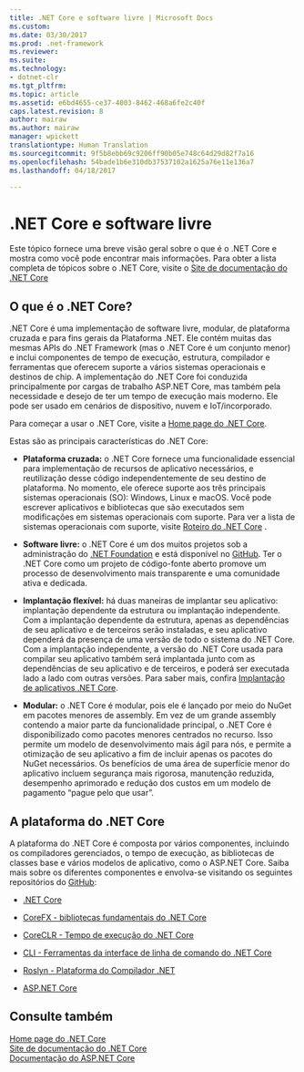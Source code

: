 ```yaml
---
title: .NET Core e software livre | Microsoft Docs
ms.custom: 
ms.date: 03/30/2017
ms.prod: .net-framework
ms.reviewer: 
ms.suite: 
ms.technology:
- dotnet-clr
ms.tgt_pltfrm: 
ms.topic: article
ms.assetid: e6bd4655-ce37-4003-8462-468a6fe2c40f
caps.latest.revision: 8
author: mairaw
ms.author: mairaw
manager: wpickett
translationtype: Human Translation
ms.sourcegitcommit: 9f5b8ebb69c9206ff90b05e748c64d29d82f7a16
ms.openlocfilehash: 54bade1b6e310db37537102a1625a76e11e136a7
ms.lasthandoff: 04/18/2017

---
```

# <a name="net-core-and-open-source"></a>.NET Core e software livre
Este tópico fornece uma breve visão geral sobre o que é o .NET Core e mostra como você pode encontrar mais informações. Para obter a lista completa de tópicos sobre o .NET Core, visite o [Site de documentação do .NET Core](https://docs.microsoft.com/en-us/dotnet/articles/core/index)  
  
<a name="BKMK_WhatisNETCore"></a>   
## <a name="what-is-net-core"></a>O que é o .NET Core?  
 .NET Core é uma implementação de software livre, modular, de plataforma cruzada e para fins gerais da Plataforma .NET. Ele contém muitas das mesmas APIs do .NET Framework (mas o .NET Core é um conjunto menor) e inclui componentes de tempo de execução, estrutura, compilador e ferramentas que oferecem suporte a vários sistemas operacionais e destinos de chip. A implementação do .NET Core foi conduzida principalmente por cargas de trabalho ASP.NET Core, mas também pela necessidade e desejo de ter um tempo de execução mais moderno. Ele pode ser usado em cenários de dispositivo, nuvem e IoT/incorporado.  
  
 Para começar a usar o .NET Core, visite a [Home page do .NET Core](https://www.microsoft.com/net/core).  
  
 Estas são as principais características do .NET Core:  
  
-   **Plataforma cruzada:** o .NET Core fornece uma funcionalidade essencial para implementação de recursos de aplicativo necessários, e reutilização desse código independentemente de seu destino de plataforma. No momento, ele oferece suporte aos três principais sistemas operacionais (SO): Windows, Linux e macOS. Você pode escrever aplicativos e bibliotecas que são executados sem modificações em sistemas operacionais com suporte. Para ver a lista de sistemas operacionais com suporte, visite [Roteiro do .NET Core](https://github.com/dotnet/core/blob/master/roadmap.md) .  
  
-   **Software livre:** o .NET Core é um dos muitos projetos sob a administração do [.NET Foundation](http://www.dotnetfoundation.org/) e está disponível no [GitHub](https://github.com/).  Ter o .NET Core como um projeto de código-fonte aberto promove um processo de desenvolvimento mais transparente e uma comunidade ativa e dedicada.  
  
-   **Implantação flexível:** há duas maneiras de implantar seu aplicativo: implantação dependente da estrutura ou implantação independente. Com a implantação dependente da estrutura, apenas as dependências de seu aplicativo e de terceiros serão instaladas, e seu aplicativo dependerá da presença de uma versão de todo o sistema do .NET Core.  Com a implantação independente, a versão do .NET Core usada para compilar seu aplicativo também será implantada junto com as dependências de seu aplicativo e de terceiros, e poderá ser executada lado a lado com outras versões.    Para saber mais, confira [Implantação de aplicativos .NET Core](https://docs.microsoft.com/en-us/dotnet/articles/core/deploying/index).  
  
-   **Modular:** o .NET Core é modular, pois ele é lançado por meio do NuGet em pacotes menores de assembly. Em vez de um grande assembly contendo a maior parte da funcionalidade principal, o .NET Core é disponibilizado como pacotes menores centrados no recurso. Isso permite um modelo de desenvolvimento mais ágil para nós, e permite a otimização de seu aplicativo a fim de incluir apenas os pacotes do NuGet necessários. Os benefícios de uma área de superfície menor do aplicativo incluem segurança mais rigorosa, manutenção reduzida, desempenho aprimorado e redução dos custos em um modelo de pagamento “pague pelo que usar”.  
  
## <a name="the-net-core-platform"></a>A plataforma do .NET Core  
 A plataforma do .NET Core é composta por vários componentes, incluindo os compiladores gerenciados, o tempo de execução, as bibliotecas de classes base e vários modelos de aplicativo, como o ASP.NET Core. Saiba mais sobre os diferentes componentes e envolva-se visitando os seguintes repositórios do [GitHub](https://github.com/):  
  
-   [.NET Core](https://github.com/dotnet/core)  
  
-   [CoreFX - bibliotecas fundamentais do .NET Core](https://github.com/dotnet/corefx)  
  
-   [CoreCLR - Tempo de execução do .NET Core](https://github.com/dotnet/coreclr)  
  
-   [CLI - Ferramentas da interface de linha de comando do .NET Core](https://github.com/dotnet/cli)  
  
-   [Roslyn - Plataforma do Compilador .NET](https://github.com/dotnet/roslyn)  
  
-   [ASP.NET Core](https://github.com/aspnet/home)  
  
## <a name="see-also"></a>Consulte também  
 [Home page do .NET Core](https://www.microsoft.com/net/core)   
 [Site de documentação do .NET Core](https://docs.microsoft.com/en-us/dotnet/articles/core/index)   
 [Documentação do ASP.NET Core](https://docs.asp.net/)
